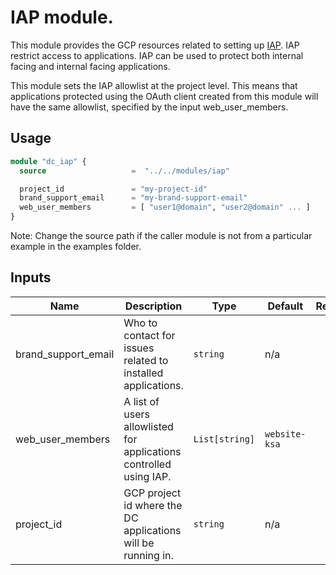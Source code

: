 # IAP module.

This module provides the GCP resources related to setting up [IAP](https://cloud.google.com/iap). IAP restrict access to applications. IAP can be used to protect both internal facing and internal facing applications.

This module sets the IAP allowlist at the project level. This means that applications protected using the OAuth client created from this module will have the same allowlist, specified by the input web_user_members.

## Usage

```tf
module "dc_iap" {
  source                   =  "../../modules/iap"

  project_id               = "my-project-id"
  brand_support_email      = "my-brand-support-email"
  web_user_members         = [ "user1@domain", "user2@domain" ... ]
}
```

Note: Change the source path if the caller module is not from a particular example in the examples folder.

## Inputs

| Name | Description | Type | Default | Required |
|------|-------------|------|---------|:--------:|
| brand\_support\_email | Who to contact for issues related to installed applications. | `string` | n/a | yes |
| web\_user\_members | A list of users allowlisted for applications controlled using IAP. | `List[string]` | `website-ksa` | no |
| project\_id | GCP project id where the DC applications will be running in.| `string` | n/a | yes |


